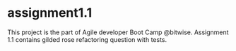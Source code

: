 # assignment1.1
This project is the part of Agile developer Boot Camp @bitwise. Assignment 1.1 contains gilded rose refactoring question with tests.
